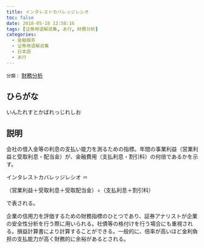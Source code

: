 ```yaml
---
title: インタレストカバレッジレシオ
toc: false
date: 2018-05-18 12:58:16
tags: [证券用语解说集, あ行, 財務分析]
categories:
  - 金融服务
  - 证券用语解说集
  - 日本語
  - あ行
---
```


`分類：` [財務分析](/tags/財務分析/)

## ひらがな

いんたれすとかばれっじれしお

## 説明

会社の借入金等の利息の支払い能力を測るための指標。年間の事業利益（営業利益と受取利息・配当金）が、金融費用（支払利息・割引料）の何倍であるかを示す。

インタレストカバレッジレシオ ＝

（営業利益＋受取利息＋受取配当金）÷（支払利息＋割引料）

で表される。

企業の信用力を評価するための財務指標のひとつであり、証券アナリストが企業の安全性分析を行う際に用いられる。社債等の格付けを行う場合にも重視される。損益計算書により計算することができる。一般的に、倍率が高いほど金利負担の支払能力が高く財務的に余裕があるとされる。

